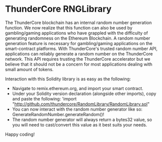 # ThunderCore RNGLibrary

The ThunderCore blockchain has an internal random number generation function. We now realize that this function can also be used by gambling/gaming applications who have grappled with the difficulty of generating randomness on the Ethereum Blockchain. A random number generation feature is necessary for gambling/gaming applications on the smart-contract platforms. With ThunderCore's trusted random number API, applications can reliably generate a random number on the ThunderCore network. This API requires trusting the ThunderCore accelerator but we believe that it should not be a concern for most applications dealing with small amount of tokens.

Interaction with this Solidity library is as easy as the following:
* Navigate to remix.ethereum.org, and import your smart contract.
* Under your Solidity version declaration (alongside other imports), copy and paste the following: 'import "http://github.com/thundercore/RandomLibrary/RandomLibrary.sol"
* You can now interact with the random number generator like so: GenerateRandomNumber.generateRandom()!
* The random number generator will always return a bytes32 value, so you will need to cast/convert this value as it best suits your needs.

Happy coding!

